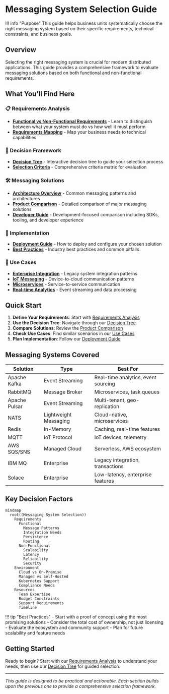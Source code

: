 # Messaging System Selection Guide

!!! info "Purpose"
    This guide helps business units systematically choose the right messaging system based on their specific requirements, technical constraints, and business goals.

## Overview

Selecting the right messaging system is crucial for modern distributed applications. This guide provides a comprehensive framework to evaluate messaging solutions based on both functional and non-functional requirements.

## What You'll Find Here

### 📋 Requirements Analysis
- **[Functional vs Non-Functional Requirements](requirements/functional-vs-non-functional.md)** - Learn to distinguish between what your system must do vs how well it must perform
- **[Requirements Mapping](requirements/requirements-mapping.md)** - Map your business needs to technical capabilities

### 🌳 Decision Framework
- **[Decision Tree](decision-framework/decision-tree.md)** - Interactive decision tree to guide your selection process
- **[Selection Criteria](decision-framework/selection-criteria.md)** - Comprehensive criteria matrix for evaluation

### 🛠️ Messaging Solutions
- **[Architecture Overview](solutions/architecture-overview.md)** - Common messaging patterns and architectures
- **[Product Comparison](solutions/product-comparison.md)** - Detailed comparison of major messaging solutions
- **[Developer Guide](solutions/developer-guide.md)** - Development-focused comparison including SDKs, tooling, and developer experience

### 🚀 Implementation
- **[Deployment Guide](implementation/deployment-guide.md)** - How to deploy and configure your chosen solution
- **[Best Practices](implementation/best-practices.md)** - Industry best practices and common pitfalls

### 🎯 Use Cases
- **[Enterprise Integration](use-cases/enterprise-integration.md)** - Legacy system integration patterns
- **[IoT Messaging](use-cases/iot-messaging.md)** - Device-to-cloud communication patterns
- **[Microservices](use-cases/microservices.md)** - Service-to-service communication
- **[Real-time Analytics](use-cases/real-time-analytics.md)** - Event streaming and data processing

## Quick Start

1. **Define Your Requirements**: Start with [Requirements Analysis](requirements/functional-vs-non-functional.md)
2. **Use the Decision Tree**: Navigate through our [Decision Tree](decision-framework/decision-tree.md)
3. **Compare Solutions**: Review the [Product Comparison](solutions/product-comparison.md)
4. **Check Use Cases**: Find similar scenarios in our [Use Cases](use-cases/enterprise-integration.md)
5. **Plan Implementation**: Follow our [Deployment Guide](implementation/deployment-guide.md)

## Messaging Systems Covered

| Solution | Type | Best For |
|----------|------|----------|
| Apache Kafka | Event Streaming | Real-time analytics, event sourcing |
| RabbitMQ | Message Broker | Microservices, task queues |
| Apache Pulsar | Event Streaming | Multi-tenant, geo-replication |
| NATS | Lightweight Messaging | Cloud-native, microservices |
| Redis | In-Memory | Caching, real-time features |
| MQTT | IoT Protocol | IoT devices, telemetry |
| AWS SQS/SNS | Managed Cloud | Serverless, AWS ecosystem |
| IBM MQ | Enterprise | Legacy integration, transactions |
| Solace | Enterprise | Low-latency, enterprise features |

## Key Decision Factors

```mermaid
mindmap
  root((Messaging System Selection))
    Requirements
      Functional
        Message Patterns
        Integration Needs
        Persistence
        Routing
      Non-Functional
        Scalability
        Latency
        Reliability
        Security
    Environment
      Cloud vs On-Premise
      Managed vs Self-Hosted
      Kubernetes Support
      Compliance Needs
    Resources
      Team Expertise
      Budget Constraints
      Support Requirements
      Timeline
```

!!! tip "Best Practices"
    - Start with a proof of concept using the most promising solutions
    - Consider the total cost of ownership, not just licensing
    - Evaluate the ecosystem and community support
    - Plan for future scalability and feature needs

## Getting Started

Ready to begin? Start with our [Requirements Analysis](requirements/functional-vs-non-functional.md) to understand your needs, then use our [Decision Tree](decision-framework/decision-tree.md) for guided selection.

---

*This guide is designed to be practical and actionable. Each section builds upon the previous one to provide a comprehensive selection framework.*
